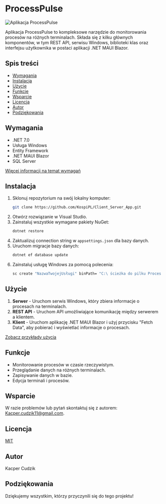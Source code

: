 # ProcessPulse

![Aplikacja ProcessPulse](https://github.com/KospiPL/ProcessPulse/assets/105883537/f11db89e-3d94-4436-9ad6-241b6364a6f6)


Aplikacja ProcessPulse to kompleksowe narzędzie do monitorowania procesów na różnych terminalach. Składa się z kilku głównych komponentów, w tym REST API, serwisu Windows, biblioteki klas oraz interfejsu użytkownika w postaci aplikacji .NET MAUI Blazor.

## Spis treści
- [Wymagania](#wymagania)
- [Instalacja](#instalacja)
- [Użycie](#użycie)
- [Funkcje](#funkcje)
- [Wsparcie](#wsparcie)
- [Licencja](#licencja)
- [Autor](#autor)
- [Podziękowania](#podziękowania)

## Wymagania
- .NET 7.0
- Usługa Windows
- Entity Framework
- .NET MAUI Blazor
- SQL Server

[Więcej informacji na temat wymagań](link_do_instrukcji_instalacji.md)

## Instalacja
1. Sklonuj repozytorium na swój lokalny komputer:
    ```bash
    git clone https://github.com/KospiPL/Client_Server_App.git
    ```
2. Otwórz rozwiązanie w Visual Studio.
3. Zainstaluj wszystkie wymagane pakiety NuGet:
    ```bash
    dotnet restore
    ```
4. Zaktualizuj connection string w `appsettings.json` dla bazy danych.
5. Uruchom migracje bazy danych:
    ```bash
    dotnet ef database update
    ```
6. Zainstaluj usługę Windows za pomocą polecenia:
    ```bash
    sc create "NazwaTwojejUsługi" binPath= "C:\ ścieżka do pilku ProcessPulse.ServiceServer.exe"
    ```

## Użycie
1. **Serwer** - Uruchom serwis Windows, który zbiera informacje o procesach na terminalach.
2. **REST API** - Uruchom API umożliwiające komunikację między serwerem a klientem.
3. **Klient** - Uruchom aplikację .NET MAUI Blazor i użyj przycisku "Fetch Data", aby pobierać i wyświetlać informacje o procesach.

[Zobacz przykłady użycia](link_do_dokumentacji.md)

## Funkcje
- Monitorowanie procesów w czasie rzeczywistym.
- Przeglądanie danych na różnych terminalach.
- Zapisywanie danych w bazie.
- Edycja terminali i procesów.

## Wsparcie
W razie problemów lub pytań skontaktuj się z autorem: [Kacper.cudzik11@gmail.com](mailto:kacper.cudzik11@gmail.com).

## Licencja
[MIT](LICENSE)

## Autor
Kacper Cudzik

## Podziękowania
Dziękujemy wszystkim, którzy przyczynili się do tego projektu!
